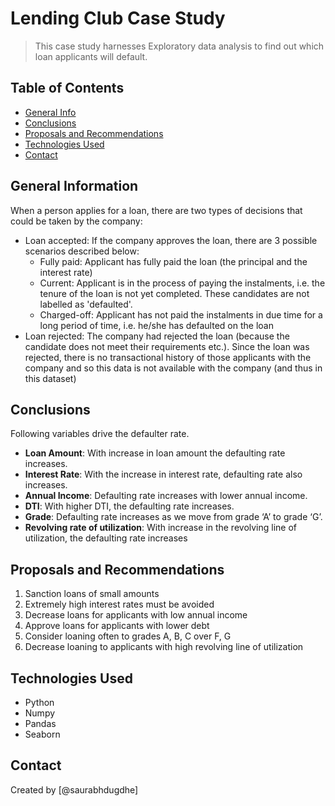 # Lending Club Case Study
> This case study harnesses Exploratory data analysis to find out which loan applicants will default.


## Table of Contents
* [General Info](#general-information)
* [Conclusions](#conclusions)
* [Proposals and Recommendations](#proposals-and-recommendations)
* [Technologies Used](#technologies-used)
* [Contact](#contact)

<!-- You can include any other section that is pertinent to your problem -->

## General Information
When a person applies for a loan, there are two types of decisions that could be taken by the company:
- Loan accepted: If the company approves the loan, there are 3 possible scenarios described below:
    - Fully paid: Applicant has fully paid the loan (the principal and the interest rate)
    - Current: Applicant is in the process of paying the instalments, i.e. the tenure of the loan is not yet completed. These candidates are not labelled as 'defaulted'.
    - Charged-off: Applicant has not paid the instalments in due time for a long period of time, i.e. he/she has defaulted on the loan 
- Loan rejected: The company had rejected the loan (because the candidate does not meet their requirements etc.). Since the loan was rejected, there is no transactional history of those applicants with the company and so this data is not available with the company (and thus in this dataset)

<!-- You don't have to answer all the questions - just the ones relevant to your project. -->

## Conclusions
Following variables drive the defaulter rate.
- **Loan Amount**: With increase in loan amount the defaulting rate increases.
- **Interest Rate**: With the increase in interest rate, defaulting rate also increases.
- **Annual Income**: Defaulting rate increases with lower annual income.
- **DTI**: With higher DTI, the defaulting rate increases.
- **Grade**: Defaulting rate increases as we move from grade ‘A’ to grade ‘G’.
- **Revolving rate of utilization**: With increase in the revolving line of utilization, the defaulting rate increases

## Proposals and Recommendations
1. Sanction loans of small amounts
2. Extremely high interest rates must be avoided
3. Decrease loans for applicants with low annual income
4. Approve loans for applicants with lower debt
5. Consider loaning often to grades A, B, C over F, G
6. Decrease loaning to applicants with high revolving line of utilization



<!-- You don't have to answer all the questions - just the ones relevant to your project. -->


## Technologies Used
- Python
- Numpy
- Pandas
- Seaborn

<!-- As the libraries versions keep on changing, it is recommended to mention the version of library used in this project -->


## Contact
Created by [@saurabhdugdhe]


<!-- Optional -->
<!-- ## License -->
<!-- This project is open source and available under the [... License](). -->

<!-- You don't have to include all sections - just the one's relevant to your project -->